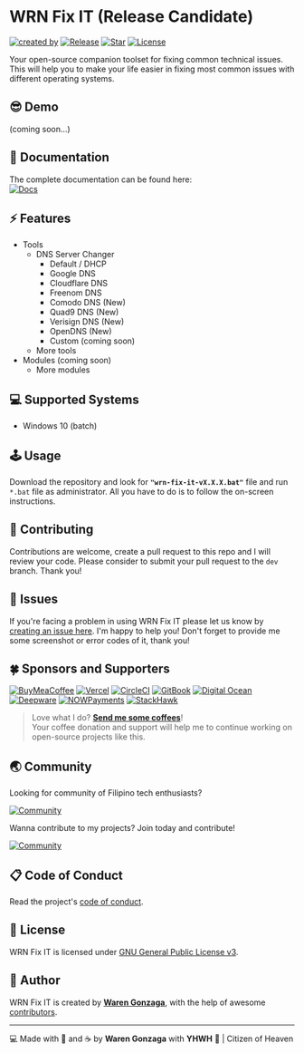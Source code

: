 # WRN Fix IT (Release Candidate)

[![created by](https://img.shields.io/badge/created%20by-Waren%20Gonzaga-blue.svg?longCache=true&style=flat-square)](https://github.com/warengonzaga) [![Release](https://img.shields.io/github/release/warengonzaga/wrn-fix-it.svg?style=flat-square)](https://github.com/warengonzaga/wrn-fix-it/releases) [![Star](https://img.shields.io/github/stars/warengonzaga/wrn-fix-it.svg?style=flat-square)](https://github.com/warengonzaga/wrn-fix-it/stargazers) [![License](https://img.shields.io/github/license/warengonzaga/wrn-fix-it.svg?style=flat-square)](https://github.com/warengonzaga/wrn-fix-it/blob/main/LICENSE)

Your open-source companion toolset for fixing common technical issues. This will help you to make your life easier in fixing most common issues with different operating systems.

## 😎 Demo

(coming soon...)

## 📖 Documentation

<!-- <!-- markdownlint-disable MD033 -->
The complete documentation can be found here:<br/>
[![Docs](https://img.shields.io/badge/Docs-docs.wareneutron.com/wrn--fix--it-blue.svg?longCache=true&style=for-the-badge)](https://docs.warengonzaga.com/wrn-fix-it)
<!-- <!-- markdownlint-enable MD033 -->

## ⚡ Features

- Tools
  - DNS Server Changer
    - Default / DHCP
    - Google DNS
    - Cloudflare DNS
    - Freenom DNS
    - Comodo DNS (New)
    - Quad9 DNS (New)
    - Verisign DNS (New)
    - OpenDNS (New)
    - Custom (coming soon)
  - More tools
- Modules (coming soon)
  - More modules

## 💻 Supported Systems

- Windows 10 (batch)

## 🕹️ Usage

Download the repository and look for **``"wrn-fix-it-vX.X.X.bat"``** file and run ``*.bat`` file as administrator. All you have to do is to follow the on-screen instructions.

## 🎯 Contributing

Contributions are welcome, create a pull request to this repo and I will review your code. Please consider to submit your pull request to the ```dev``` branch. Thank you!

## 🐛 Issues

If you're facing a problem in using WRN Fix IT please let us know by [creating an issue here](https://github.com/warengonzaga/wrn-fix-it/issues/new). I'm happy to help you! Don't forget to provide me some screenshot or error codes of it, thank you!

## 🍀 Sponsors and Supporters

[![BuyMeaCoffee](https://wrngnz.ga/badge-buymeacoffee)](https://buymeacoff.ee/warengonzaga) [![Vercel](https://wrngnz.ga/badge-vercel)](https://vercel.com) [![CircleCI](https://wrngnz.ga/badge-circleci)](https://vercel.com) [![GitBook](https://wrngnz.ga/badge-gitbook)](https://gitbook.io) [![Digital Ocean](https://wrngnz.ga/badge-digitalocean)](https://digitalocean.com) [![Deepware](https://wrngnz.ga/badge-deepware)](https://deepware.ai/) [![NOWPayments](https://wrngnz.ga/badge-nowpayments)](https://nowpayments.io) [![StackHawk](https://img.shields.io/badge/Stackhawk-%2300CBC6.svg?&style=for-the-badge&logoColor=white)](https://stackhawk.com)

<!-- markdownlint-disable MD033 -->
> Love what I do? **[Send me some coffees](https://buymeacoff.ee/wareneutron)**!<br/>
> Your coffee donation and support will help me to continue working on open-source projects like this.
<!-- markdownlint-disable MD033 -->

## 🌏 Community

Looking for community of Filipino tech enthusiasts?

[![Community](https://discordapp.com/api/guilds/659684980137656340/widget.png?style=banner3)](https://wrngnz.ga/discord)

Wanna contribute to my projects? Join today and contribute!

[![Community](https://discordapp.com/api/guilds/694612151444439081/widget.png?style=banner2)](https://wareneutron.com/discord)

## 📋 Code of Conduct

Read the project's [code of conduct](./code_of_conduct.md).

## 📃 License

WRN Fix IT is licensed under [GNU General Public License v3](https://opensource.org/licenses/GPL-3.0).

## 📝 Author

WRN Fix IT is created by **[Waren Gonzaga](https://github.com/warengonzaga)**, with the help of awesome [contributors](https://github.com/warengonzaga/wrn-fix-it/graphs/contributors).

---

💻 Made with 💖 and ☕ by **Waren Gonzaga** with **YHWH** 🙏 | Citizen of Heaven

[personal website]: https://warengonzaga.com
[business website]: https://wgcompanyhq.com
[biolink]: https://bio.link/warengonzaga
[facebook]: https://facebook.com/warengonzagaofficial
[twitter]: https://twitter.com/warengonzaga
[instagram]: https://instagram.com/warengonzagaofficial
[youtube]: https://youtube.com/warengonzaga
